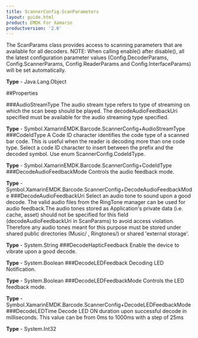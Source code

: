 ```yaml
---
title: ScannerConfig.ScanParameters
layout: guide.html
product: EMDK For Xamarin 
productversion: '2.6' 
---
```

The ScanParams class provides access to scanning parameters that are available for all decoders. NOTE: When calling enable() after disable(), all the latest configuration parameter values (Config.DecoderParams, Config.ScannerParams, Config.ReaderParams and Config.InterfaceParams) will be set automatically.

**Type** - Java.Lang.Object

##Properties

###AudioStreamType
The audio stream type refers to type of streaming on which the scan beep should be played. The decodeAudioFeedbackUri specified must be available for the audio streaming type specified.

**Type** - Symbol.XamarinEMDK.Barcode.ScannerConfig+AudioStreamType
###CodeIdType
A Code ID character identifies the code type of a scanned bar code. This is useful when the reader is decoding more than one code type. Select a code ID character to insert between the prefix and the decoded symbol. Use enum ScannerConfig.CodeIdType.

**Type** - Symbol.XamarinEMDK.Barcode.ScannerConfig+CodeIdType
###DecodeAudioFeedbackMode
Controls the audio feedback mode.

**Type** - Symbol.XamarinEMDK.Barcode.ScannerConfig+DecodeAudioFeedbackMode
###DecodeAudioFeedbackUri
Select an audio tone to sound upon a good decode. The valid audio files from the RingTone manager can be used for audio feedback.The audio tones stored as Application's private data (i.e. cache, asset) should not be specified for this field (decodeAudioFeedbackUri in ScanParams) to avoid access violation. Therefore any audio tones meant for this purpose must be stored under shared public directories (Music/ , Ringtones/) or shared 'external storage'.

**Type** - System.String
###DecodeHapticFeedback
Enable the device to vibrate upon a good decode.

**Type** - System.Boolean
###DecodeLEDFeedback
Decoding LED Notification.

**Type** - System.Boolean
###DecodeLEDFeedbackMode
Controls the LED feedback mode.

**Type** - Symbol.XamarinEMDK.Barcode.ScannerConfig+DecodeLEDFeedbackMode
###DecodeLEDTime
Decode LED ON duration upon successful decode in milliseconds. This value can be from 0ms to 1000ms with a step of 25ms

**Type** - System.Int32
